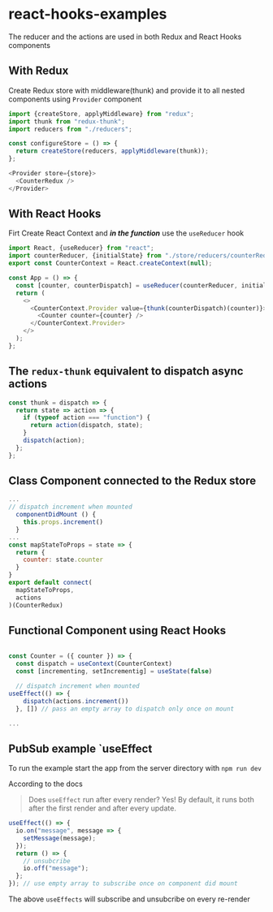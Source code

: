 # react-hooks-examples

The reducer and the actions are used in both Redux and React Hooks components

## With Redux

Create Redux store with middleware(thunk) and provide it to all nested components using `Provider` component

```js
import {createStore, applyMiddleware} from "redux";
import thunk from "redux-thunk";
import reducers from "./reducers";

const configureStore = () => {
  return createStore(reducers, applyMiddleware(thunk));
};
```

```js
<Provider store={store}>
  <CounterRedux />
</Provider>
```

## With React Hooks

Firt Create React Context and **_in the function_** use the `useReducer` hook

```js
import React, {useReducer} from "react";
import counterReducer, {initialState} from "./store/reducers/counterReducer";
export const CounterContext = React.createContext(null);

const App = () => {
  const [counter, counterDispatch] = useReducer(counterReducer, initialState);
  return (
    <>
      <CounterContext.Provider value={thunk(counterDispatch)(counter)}>
        <Counter counter={counter} />
      </CounterContext.Provider>
    </>
  );
};
```

## The `redux-thunk` equivalent to dispatch async actions

```js
const thunk = dispatch => {
  return state => action => {
    if (typeof action === "function") {
      return action(dispatch, state);
    }
    dispatch(action);
  };
};
```

## Class Component connected to the Redux store

```js
...
// dispatch increment when mounted
  componentDidMount () {
    this.props.increment()
  }
...
const mapStateToProps = state => {
  return {
    counter: state.counter
  }
}
export default connect(
  mapStateToProps,
  actions
)(CounterRedux)
```

## Functional Component using React Hooks

```js

const Counter = ({ counter }) => {
  const dispatch = useContext(CounterContext)
  const [incrementing, setIncrementig] = useState(false)

  // dispatch increment when mounted
useEffect(() => {
    dispatch(actions.increment())
  }, []) // pass an empty array to dispatch only once on mount

...

```

## PubSub example `useEffect

To run the example start the app from the server directory with `npm run dev`

According to the docs

> Does `useEffect` run after every render? Yes! By default, it runs both after the first render and after every update.

```js
useEffect(() => {
  io.on("message", message => {
    setMessage(message);
  });
  return () => {
    // unsubcribe
    io.off("message");
  };
}); // use empty array to subscribe once on component did mount
```

The above `useEffects` will subscribe and unsubcribe on every re-render
